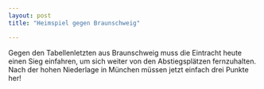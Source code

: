 ```yaml
---
layout: post
title: "Heimspiel gegen Braunschweig"

---
```


Gegen den Tabellenletzten aus Braunschweig muss die Eintracht heute einen Sieg einfahren, um sich weiter von den Abstiegsplätzen fernzuhalten. Nach der hohen Niederlage in München müssen jetzt einfach drei Punkte her!


